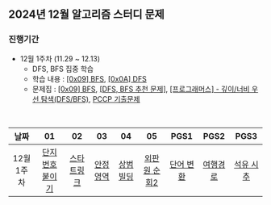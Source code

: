 ## 2024년 12월 알고리즘 스터디 문제

### 진행기간
- 12월 1주차 (11.29 ~ 12.13)
    - DFS, BFS 집중 학습
    - 학습 내용 : [[0x09] BFS](https://blog.encrypted.gg/941), [[0x0A] DFS](https://blog.encrypted.gg/942)
    - 문제집 : [[0x09] BFS](https://github.com/encrypted-def/basic-algo-lecture/blob/master/workbook/0x09.md), [[DFS, BFS 추천 문제]](https://www.acmicpc.net/workbook/view/1833), [[프로그래머스] - 깊이/너비 우선 탐색(DFS/BFS)](https://school.programmers.co.kr/learn/courses/30/parts/12421), [PCCP 기출문제](https://school.programmers.co.kr/learn/challenges?order=recent&page=1&partIds=56389)

<br />

| 날짜 | 01 | 02 | 03 | 04 | 05 | PGS1 | PGS2 | PGS3 |
| :---: | :---: | :---: | :---: | :---: | :---: | :---: | :---: | :---: |
| 12월 1주차 | [단지번호붙이기](https://www.acmicpc.net/problem/2667) | [스타트링크](https://www.acmicpc.net/problem/5014) | [안정 영역](https://www.acmicpc.net/problem/2468) | [상범 빌딩](https://www.acmicpc.net/problem/6593) | [외판원 순회2](https://www.acmicpc.net/problem/10971) | [단어 변환](https://school.programmers.co.kr/learn/courses/30/lessons/43163) | [여행경로](https://school.programmers.co.kr/learn/courses/30/lessons/43164) | [석유 시추](https://school.programmers.co.kr/learn/courses/30/lessons/250136) |
